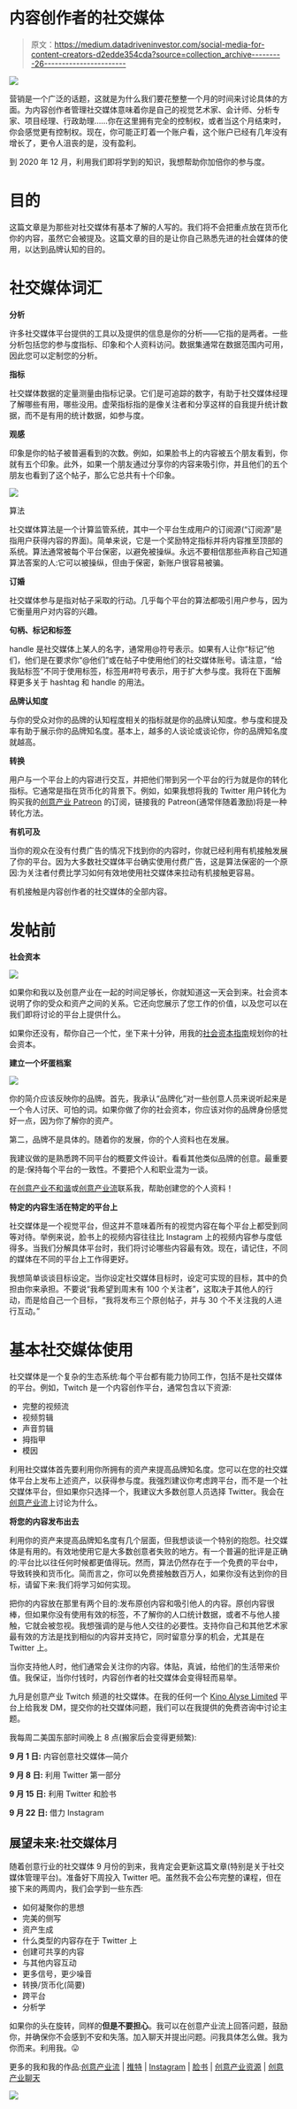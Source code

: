 # 内容创作者的社交媒体

> 原文：<https://medium.datadriveninvestor.com/social-media-for-content-creators-d2edde354cda?source=collection_archive---------26----------------------->

![](img/51cdac76747ae7c5f03a9fab805bb60a.png)

营销是一个广泛的话题，这就是为什么我们要花整整一个月的时间来讨论具体的方面。为内容创作者管理社交媒体意味着你是自己的视觉艺术家、会计师、分析专家、项目经理、行政助理……你在这里拥有完全的控制权，或者当这个月结束时，你会感觉更有控制权。现在，你可能正盯着一个账户看，这个账户已经有几年没有增长了，更令人沮丧的是，没有盈利。

到 2020 年 12 月，利用我们即将学到的知识，我想帮助你加倍你的参与度。

# 目的

这篇文章是为那些对社交媒体有基本了解的人写的。我们将不会把重点放在货币化你的内容，虽然它会被提及。这篇文章的目的是让你自己熟悉先进的社会媒体的使用，以达到品牌认知的目的。

# 社交媒体词汇

**分析**

许多社交媒体平台提供的工具以及提供的信息是你的分析——它指的是两者。一些分析包括您的参与度指标、印象和个人资料访问。数据集通常在数据范围内可用，因此您可以定制您的分析。

**指标**

社交媒体数据的定量测量由指标记录。它们是可追踪的数字，有助于社交媒体经理了解哪些有用，哪些没用。虚荣指标指的是像关注者和分享这样的自我提升统计数据，而不是有用的统计数据，如参与度。

**观感**

印象是你的帖子被普遍看到的次数。例如，如果脸书上的内容被五个朋友看到，你就有五个印象。此外，如果一个朋友通过分享你的内容来吸引你，并且他们的五个朋友也看到了这个帖子，那么它总共有十个印象。

![](img/4802200b56083f8fd6bdb161a347714a.png)

算法

社交媒体算法是一个计算监管系统，其中一个平台生成用户的订阅源(“订阅源”是指用户获得内容的界面)。简单来说，它是一个奖励特定指标并将内容推至顶部的系统。算法通常被每个平台保密，以避免被操纵。永远不要相信那些声称自己知道算法答案的人:它可以被操纵，但由于保密，新账户很容易被骗。

**订婚**

社交媒体参与是指对帖子采取的行动。几乎每个平台的算法都吸引用户参与，因为它衡量用户对内容的兴趣。

**句柄、标记和标签**

handle 是社交媒体上某人的名字，通常用@符号表示。如果有人让你“标记”他们，他们是在要求你“@他们”或在帖子中使用他们的社交媒体账号。请注意，“给我贴标签”不同于使用标签，标签用#符号表示，用于扩大参与度。我将在下面解释更多关于 hashtag 和 handle 的用法。

**品牌认知度**

与你的受众对你的品牌的认知程度相关的指标就是你的品牌认知度。参与度和提及率有助于展示你的品牌知名度。基本上，越多的人谈论或谈论你，你的品牌知名度就越高。

**转换**

用户与一个平台上的内容进行交互，并把他们带到另一个平台的行为就是你的转化指标。它通常是指在货币化的背景下。例如，如果我想将我的 Twitter 用户转化为购买我的[创意产业 Patreon](https://www.patreon.com/kinoalyse) 的订阅，链接我的 Patreon(通常伴随着激励)将是一种转化方法。

**有机可及**

当你的观众在没有付费广告的情况下找到你的内容时，你就已经利用有机接触发展了你的平台。因为大多数社交媒体平台确实使用付费广告，这是算法保密的一个原因:为关注者付费比学习如何有效地使用社交媒体来拉动有机接触更容易。

有机接触是内容创作者的社交媒体的全部内容。

# 发帖前

**社会资本**

![](img/8f713612472e0211c5e8c033e655e307.png)

如果你和我以及创意产业在一起的时间足够长，你就知道这一天会到来。社会资本说明了你的受众和资产之间的关系。它还向您展示了您工作的价值，以及您可以在我们即将讨论的平台上提供什么。

如果你还没有，帮你自己一个忙，坐下来十分钟，用我的[社会资本指南](http://kinoalyse.net/social-capital/)规划你的社会资本。

**建立一个坏蛋档案**

![](img/f986df532d94a86c5a7be74b3699fa57.png)

你的简介应该反映你的品牌。首先，我承认“品牌化”对一些创意人员来说听起来是一个令人讨厌、可怕的词。如果你做了你的社会资本，你应该对你的品牌身份感觉好一点，因为你了解你的资产。

第二，品牌不是具体的。随着你的发展，你的个人资料也在发展。

我建议做的是熟悉跨不同平台的概要文件设计。看看其他类似品牌的创意。最重要的是:保持每个平台的一致性。不要把个人和职业混为一谈。

在[创意产业不和谐](https://discord.com/invite/UHxUbcz)或[创意产业流](http://twitch.tv/kinoalyse)联系我，帮助创建您的个人资料！

**特定的内容生活在特定的平台上**

社交媒体是一个视觉平台，但这并不意味着所有的视觉内容在每个平台上都受到同等对待。举例来说，脸书上的视频内容往往比 Instagram 上的视频内容参与度低得多。当我们分解具体平台时，我们将讨论哪些内容最有效。现在，请记住，不同的媒体在不同的平台上工作得更好。

我想简单谈谈目标设定。当你设定社交媒体目标时，设定可实现的目标，其中的负担由你来承担。不要说“我希望到周末有 100 个关注者”，这取决于其他人的行动，而是给自己一个目标，“我将发布三个原创帖子，并与 30 个不关注我的人进行互动。”

# 基本社交媒体使用

社交媒体是一个复杂的生态系统:每个平台都有能力协同工作，包括不是社交媒体的平台。例如，Twitch 是一个内容创作平台，通常包含以下资源:

*   完整的视频流
*   视频剪辑
*   声音剪辑
*   拇指甲
*   模因

利用社交媒体首先要利用你所拥有的资产来提高品牌知名度。您可以在您的社交媒体平台上发布上述资产，以获得参与度。我强烈建议你考虑跨平台，而不是一个社交媒体平台，但如果你只选择一个，我建议大多数创意人员选择 Twitter。我会在[创意产业流](http://twitch.tv/kinoalyse)上讨论为什么。

**将您的内容发布出去**

利用你的资产来提高品牌知名度有几个层面，但我想谈谈一个特别的抱怨。社交媒体是有用的。有效地使用它是大多数创意者失败的地方。有一个普遍的批评是正确的:平台比以往任何时候都更值得玩。然而，算法仍然存在于一个免费的平台中，导致转换和货币化。简而言之，你可以免费接触数百万人，如果你没有达到你的目标，请留下来:我们将学习如何实现。

把你的内容放在那里有两个目的:发布原创内容和吸引他人的内容。原创内容很棒，但如果你没有使用有效的标签，不了解你的人口统计数据，或者不与他人接触，它就会被忽视。我想强调的是与他人交往的必要性。支持你自己和其他艺术家最有效的方法是找到相似的内容并支持它，同时留意分享的机会，尤其是在 Twitter 上。

当你支持他人时，他们通常会关注你的内容。体贴，真诚，给他们的生活带来价值。我保证，当你付钱时，内容创作者的社交媒体会变得轻而易举。

九月是创意产业 Twitch 频道的社交媒体。在我的任何一个 [Kino Alyse Limited](https://kinoalyse.carrd.co/) 平台上给我发 DM，提交你的社交媒体问题，我们可以在我提供的免费咨询中讨论主题。

我每周二美国东部时间晚上 8 点(搬家后会变得更频繁):

**9 月 1 日:**
内容创意社交媒体—简介

**9 月 8 日:**
利用 Twitter 第一部分

**9 月 15 日:**
利用 Twitter 和脸书

**9 月 22 日:**
借力 Instagram

## **展望未来:社交媒体月**

随着创意行业的社交媒体 9 月份的到来，我肯定会更新这篇文章(特别是关于社交媒体管理平台)。准备好下周投入 Twitter 吧。虽然我不会公布完整的课程，但在接下来的两周内，我们会学到一些东西:

*   如何凝聚你的思想
*   完美的侧写
*   资产生成
*   什么类型的内容存在于 Twitter 上
*   创建可共享的内容
*   与其他内容互动
*   更多信号，更少噪音
*   转换/货币化(简要)
*   跨平台
*   分析学

如果你的头在旋转，同样的**但是不要担心**。我可以在创意产业流上回答问题，鼓励你，并确保你不会感到不安和失落。加入聊天并提出问题。问我具体怎么做。我为你而来。利用我。😛

更多的我和我的作品:[创意产业流](https://www.twitch.tv/kinoalyse) | [推特](http://www.twitter.com/kinoalyse) | [Instagram](http://www.instagram.com/kinoalyse) | [脸书](http://www.facebook.com/kinoalyse) | [创意产业资源](http://www.patreon.com/kinoalyse) | [创意产业聊天](https://discord.com/invite/jZu4FV9)

![](img/63dee4538bab4c01d276d3e71d15fc7a.png)